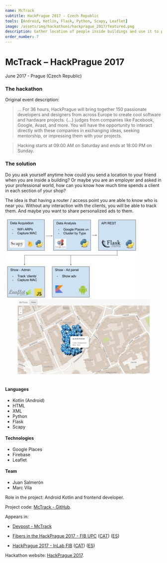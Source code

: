 ```yaml
---
name: McTrack
subtitle: HackPrague 2017 - Czech Republic
tools: [Android, Kotlin, Flask, Python, Scapy, Leaflet]
image: /assets/img/hackathons/hackprague_2017/featured.png
description: Gather location of people inside buildings and use it to personalize information.
order_number: 7
---
```


# McTrack – HackPrague 2017

June 2017 - Prague (Czech Republic)

### The hackathon

Original event description:

> ... For 36 hours, HackPrague will bring together 150 passionate developers and designers from
> across Europe to create cool software and hardware projects. {...} judges from companies like
> Facebook, Google, Avast, and more. You will have the opportunity to interact directly with these
> companies in exchanging ideas, seeking mentorship, or impressing them with your projects.

> Hacking starts at 09:00 AM on Saturday and ends at 18:00 PM on Sunday.

### The solution

Do you ask yourself anytime how could you send a location to your friend when you are inside a
building?
Or maybe you are an employer and asked in your professional world, how can you know how much time
spends a client in each section of your shop?

The idea is that having a router / access point you are able to know who is near you. Without any
interaction with the clients, you will be able to track them. And maybe you want to share personalized
ads to them.

<div style="text-align: center;">
<img style="margin: 0 !important; float: left" src="/assets/img/hackathons/hackprague_2017/screen1.jpg" width="425"/>
<img style="margin: 0 !important; display: inline" src="/assets/img/hackathons/hackprague_2017/screen2.jpg" width="425"/>
</div>
<br>

#### Languages

- Kotlin (Android)
- HTML
- XML
- Python
- Flask
- Scapy

#### Technologies

- Google Places
- Firebase
- Leaflet

#### Team

- Juan Salmerón
- Marc Vila

Role in the project: Android Kotlin and frontend developer.

Project code: [McTrack - GitHub](https://github.com/LaQuay/McTrack).

Appears in:

- [Devpost - McTrack](https://devpost.com/software/mctrack-advertising)

- [Fibers in the HackPrague 2017 - FIB UPC](https://www.fib.upc.edu/en/fib/school/awards/fibers-hackprague-2017) ([CAT](https://www.fib.upc.edu/ca/la-fib/la-facultat/premis-i-reconeixements/fibers-la-hackprague-2017)) ([ES](https://www.fib.upc.edu/es/la-fib/la-facultad/premios-y-reconocimientos/fibers-en-la-hackprague-2017))

- [HackPrague 2017 - InLab FIB](https://inlab.fib.upc.edu/en/blog/hackprague-2017) ([CAT](https://inlab.fib.upc.edu/ca/blog/hackprague-2017)) ([ES](https://inlab.fib.upc.edu/es/blog/hackprague-2017))

Hackathon website: [HackPrague 2017](https://hackprague-2017.devpost.com/).
